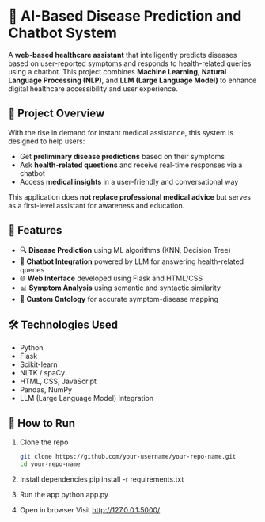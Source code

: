 # 🧠 AI-Based Disease Prediction and Chatbot System

A **web-based healthcare assistant** that intelligently predicts diseases based on user-reported symptoms and responds to health-related queries using a chatbot. This project combines **Machine Learning**, **Natural Language Processing (NLP)**, and **LLM (Large Language Model)** to enhance digital healthcare accessibility and user experience.


## 📌 Project Overview

With the rise in demand for instant medical assistance, this system is designed to help users:
- Get **preliminary disease predictions** based on their symptoms
- Ask **health-related questions** and receive real-time responses via a chatbot
- Access **medical insights** in a user-friendly and conversational way

This application does **not replace professional medical advice** but serves as a first-level assistant for awareness and education.


## 🚀 Features

- 🔍 **Disease Prediction** using ML algorithms (KNN, Decision Tree)
- 🤖 **Chatbot Integration** powered by LLM for answering health-related queries
- 🌐 **Web Interface** developed using Flask and HTML/CSS
- 📊 **Symptom Analysis** using semantic and syntactic similarity
- 🧠 **Custom Ontology** for accurate symptom-disease mapping

## 🛠️ Technologies Used

- Python  
- Flask  
- Scikit-learn  
- NLTK / spaCy  
- HTML, CSS, JavaScript  
- Pandas, NumPy  
- LLM (Large Language Model) Integration

## 📌 How to Run

1. Clone the repo  
   ```bash
   git clone https://github.com/your-username/your-repo-name.git
   cd your-repo-name

2. Install dependencies
   pip install -r requirements.txt

3. Run the app
   python app.py
  
4. Open in browser
   Visit http://127.0.0.1:5000/






